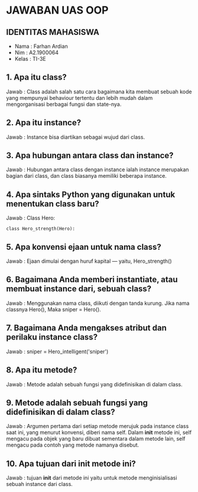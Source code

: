 # JAWABAN UAS OOP

## IDENTITAS MAHASISWA

* Nama  : Farhan Ardian
* Nim   : A2.1900064
* Kelas : TI-3E

## 1. Apa itu class?
Jawab :
Class adalah salah satu cara bagaimana kita membuat sebuah kode yang mempunyai behaviour tertentu dan lebih mudah dalam mengorganisasi berbagai fungsi dan state-nya.

## 2. Apa itu instance?
Jawab :
Instance bisa diartikan sebagai wujud dari class. 

## 3. Apa hubungan antara class dan instance?
Jawab :
Hubungan antara class dengan instance ialah instance merupakan bagian dari class, dan class biasanya memiliki beberapa instance.

## 4. Apa sintaks Python yang digunakan untuk menentukan class baru?
Jawab :
Class Hero:

    class Hero_strength(Hero): 

## 5. Apa konvensi ejaan untuk nama class?
Jawab :
 Ejaan dimulai dengan huruf kapital — yaitu, Hero_strength()

## 6. Bagaimana Anda memberi instantiate, atau membuat instance dari, sebuah class?
Jawab :
Menggunakan nama class, diikuti dengan tanda kurung.
Jika nama classnya Hero(), Maka  sniper = Hero().

## 7. Bagaimana Anda mengakses atribut dan perilaku instance class?
Jawab :
sniper = Hero_intelligent('sniper')

## 8. Apa itu metode?
Jawab :
Metode adalah sebuah fungsi yang didefinisikan di dalam class.

## 9. Metode adalah sebuah fungsi yang didefinisikan di dalam class?
Jawab :
Argumen pertama dari setiap metode merujuk pada instance class saat ini, yang menurut konvensi, diberi nama self. Dalam __init__ metode ini, self mengacu pada objek yang baru dibuat sementara dalam metode lain, self mengacu pada contoh yang metode namanya disebut.

## 10. Apa tujuan dari __init__ metode ini?
Jawab :
tujuan __init__ dari metode ini yaitu untuk metode menginisialisasi sebuah instance dari class.